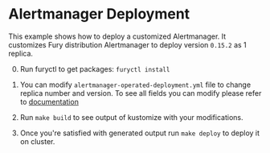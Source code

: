 # Alertmanager Deployment

This example shows how to deploy a customized Alertmanager. It customizes Fury distribution Alertmanager to deploy version `0.15.2` as 1 replica.

0. Run furyctl to get packages: `furyctl install`

1. You can modify `alertmanager-operated-deployment.yml` file to change replica number and version. To see all fields you can modify please refer to [documentation](https://github.com/coreos/prometheus-operator/blob/main/Documentation/user-guides/alerting.md)

2. Run `make build` to see output of kustomize with your modifications.

3. Once you're satisfied with generated output run `make deploy` to deploy it on cluster.
